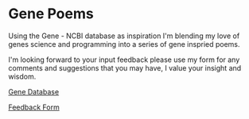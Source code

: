 # Gene Poems

Using the Gene - NCBI database as inspiration I'm blending my love of genes science and programming into a series of gene inspried poems.

I'm looking forward to your input feedback please use my form for any comments and suggestions that you may have, I value your insight and wisdom.

[Gene Database](https://www.ncbi.nlm.nih.gov/gene/)

[Feedback Form](https://forms.gle/Db3FYqatRCiu9YEg8)
